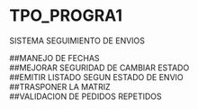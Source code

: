 # TPO_PROGRA1
SISTEMA SEGUIMIENTO DE ENVIOS 

##MANEJO DE FECHAS <br>
##MEJORAR SEGURIDAD DE CAMBIAR ESTADO <br>
##EMITIR LISTADO SEGUN ESTADO DE ENVIO <br>
##TRASPONER LA MATRIZ <br>
##VALIDACION DE PEDIDOS REPETIDOS <br>
